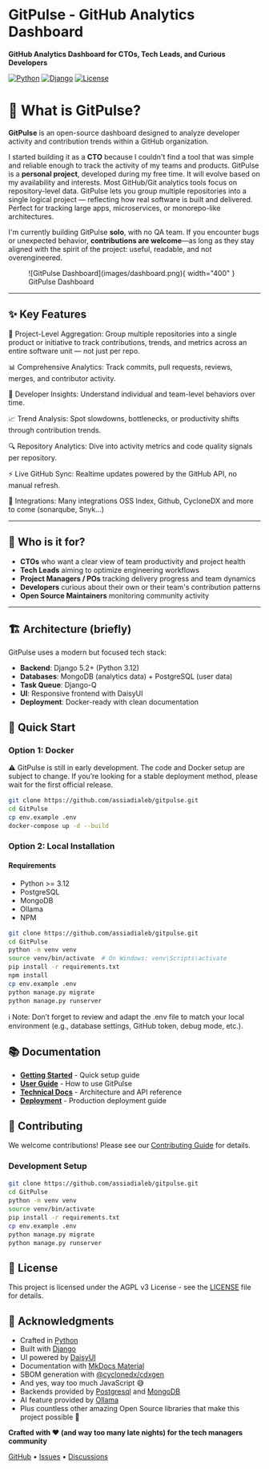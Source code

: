 # GitPulse - GitHub Analytics Dashboard

**GitHub Analytics Dashboard for CTOs, Tech Leads, and Curious Developers**

[![Python](https://img.shields.io/badge/Python-3.12+-blue.svg)](https://python.org)
[![Django](https://img.shields.io/badge/Django-5.2+-blue.svg)](https://djangoproject.com)
[![License](https://img.shields.io/badge/License-AGPL%20v3-blue.svg)](https://www.gnu.org/licenses/agpl-3.0.en.html)

# 🧭 What is GitPulse?

**GitPulse** is an open-source dashboard designed to analyze developer activity and contribution trends within a GitHub organization.

I started building it as a **CTO** because I couldn't find a tool that was simple and reliable enough to track the activity of my teams and products. GitPulse is a **personal project**, developed during my free time. It will evolve based on my availability and interests.
Most GitHub/Git analytics tools focus on repository-level data. GitPulse lets you group multiple repositories into a single logical project — reflecting how real software is built and delivered. Perfect for tracking large apps, microservices, or monorepo-like architectures.

I'm currently building GitPulse **solo**, with no QA team. If you encounter bugs or unexpected behavior, **contributions are welcome**—as long as they stay aligned with the spirit of the project: useful, readable, and not overengineered.

<figure markdown="span">
![GitPulse Dashboard](images/dashboard.png){ width="400" }
<figcaption>GitPulse Dashboard</figcaption>
</figure>


---

## ✨ Key Features

🧩 Project-Level Aggregation: Group multiple repositories into a single product or initiative to track contributions, trends, and metrics across an entire software unit — not just per repo.

📊 Comprehensive Analytics: Track commits, pull requests, reviews, merges, and contributor activity.

👥 Developer Insights: Understand individual and team-level behaviors over time.

📈 Trend Analysis: Spot slowdowns, bottlenecks, or productivity shifts through contribution trends.

🔍 Repository Analytics: Dive into activity metrics and code quality signals per repository.

⚡ Live GitHub Sync: Realtime updates powered by the GitHub API, no manual refresh.

🎯 Integrations: Many integrations OSS Index, Github, CycloneDX and more to come (sonarqube, Snyk...)

---

## 🎯 Who is it for?

- **CTOs** who want a clear view of team productivity and project health
- **Tech Leads** aiming to optimize engineering workflows
- **Project Managers / POs** tracking delivery progress and team dynamics
- **Developers** curious about their own or their team's contribution patterns
- **Open Source Maintainers** monitoring community activity

---

## 🏗️ Architecture (briefly)

GitPulse uses a modern but focused tech stack:

- **Backend**: Django 5.2+ (Python 3.12)
- **Databases**: MongoDB (analytics data) + PostgreSQL (user data)
- **Task Queue**: Django-Q
- **UI**: Responsive frontend with DaisyUI
- **Deployment**: Docker-ready with clean documentation

## 🚀 Quick Start

### Option 1: Docker 
⚠️ GitPulse is still in early development. The code and Docker setup are subject to change.
If you’re looking for a stable deployment method, please wait for the first official release.

```bash
git clone https://github.com/assiadialeb/gitpulse.git
cd GitPulse
cp env.example .env
docker-compose up -d --build
```

### Option 2: Local Installation

#### Requirements
- Python >= 3.12
- PostgreSQL
- MongoDB
- Ollama
- NPM


```bash
git clone https://github.com/assiadialeb/gitpulse.git
cd GitPulse
python -m venv venv
source venv/bin/activate  # On Windows: venv\Scripts\activate
pip install -r requirements.txt
npm install
cp env.example .env
python manage.py migrate
python manage.py runserver
```
ℹ️ Note: Don’t forget to review and adapt the .env file to match your local environment (e.g., database settings, GitHub token, debug mode, etc.).

## 📚 Documentation

- **[Getting Started](getting-started/quick-start.md)** - Quick setup guide
- **[User Guide](user-guide/overview.md)** - How to use GitPulse
- **[Technical Docs](technical/architecture.md)** - Architecture and API reference
- **[Deployment](deployment/docker.md)** - Production deployment guide

## 🤝 Contributing

We welcome contributions! Please see our [Contributing Guide](CONTRIBUTING.md) for details.

### Development Setup

```bash
git clone https://github.com/assiadialeb/gitpulse.git
cd GitPulse
python -m venv venv
source venv/bin/activate
pip install -r requirements.txt
cp env.example .env
python manage.py migrate
python manage.py runserver
```

## 📄 License

This project is licensed under the AGPL v3 License - see the [LICENSE](licence/gnu-agpl-v3.0.md) file for details.

## 🙏 Acknowledgments
- Crafted in [Python](https://python.org)
- Built with [Django](https://djangoproject.com)
- UI powered by [DaisyUI](https://daisyui.com)
- Documentation with [MkDocs Material](https://squidfunk.github.io/mkdocs-material/)
- SBOM generation with [@cyclonedx/cdxgen](https://github.com/CycloneDX/cdxgen)
- And yes, way too much JavaScript 😅
- Backends provided by [Postgresql](https://www.postgresql.org) and [MongoDB](https://www.mongodb.com)
- AI feature provided by [Ollama](https://ollama.org)
- Plus countless other amazing Open Source libraries that make this project possible 💜


**Crafted with ❤️ (and way too many late nights) for the tech managers community**

[GitHub](https://github.com/assiadialeb/gitpulse) • [Issues](https://github.com/assiadialeb/gitpulse/issues) • [Discussions](https://github.com/assiadialeb/gitpulse/discussions) 